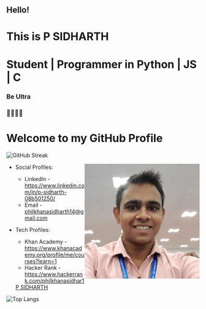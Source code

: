 ## Hello!
# This is P SIDHARTH 
# Student | Programmer in Python | JS | C
### Be Ultra
### 🧑‍💻🇮🇳 

# Welcome to my GitHub Profile


![GitHub Streak](https://github-readme-streak-stats.herokuapp.com?user=psidh&theme=cobalt&date_format=j%20M%5B%20Y%5D&background=000000&border=7536B2&stroke=9243DD&ring=89502D&fire=FF9554&currStreakNum=D280FF&sideNums=BC52FF&currStreakLabel=64EAE2&sideLabels=48A8A2&dates=A42EE5)

<img align="right" width="300" height="300" src="ME.png">

- Social Profiles: 
  - LinkedIn - https://www.linkedin.com/in/p-sidharth-08b501250/
  - Email    - philkhanasidharth14@gmail.com
  
- Tech Profiles:
  - Khan Academy - https://www.khanacademy.org/profile/me/courses?learn=1
  - Hacker Rank - https://www.hackerrank.com/philkhanasidhar1
  
  <div class="badge-base LI-profile-badge" data-locale="en_US" data-size="large" data-theme="dark" data-type="HORIZONTAL" data-vanity="p-sidharth-08b501250" data-version="v1"><a class="badge-base__link LI-simple-link" href="https://in.linkedin.com/in/p-sidharth-08b501250?trk=profile-badge">P SIDHARTH</a></div>
              

 ![Top Langs](https://github-readme-stats.vercel.app/api/top-langs/?username=psidH&hide=asp&langs_count=11&border_radius=34&bg_color=30,e96443,904e95&title_color=ffffff&text_color=ffffff&icon_color=ffffff&java=ffffff)



